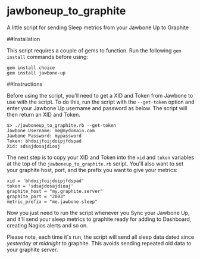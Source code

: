 jawboneup_to_graphite
=====================

A little script for sending Sleep metrics from your Jawbone Up to Graphite

##Installation

This script requires a couple of gems to function. Run the following ```gem install``` commands before using:

```
gem install choice
gem install jawbone-up
```

##Instructions

Before using the script, you'll need to get a XID and Token from Jawbone to use with the script. To do this, run the script with the ```--get-token``` option and enter your Jawbone Up username and password as below. The script will then return an XID and Token.

```
$> ./jawboneup_to_graphite.rb --get-token
Jawbone Username: me@mydomain.com
Jawbone Password: mypassword
Token: bhdoijfoijdoipjfdspad
Xid: sdsajdosajdioaj
```

The next step is to copy your XID and Token into the ```xid``` and ```token``` variables at the top of the ```jawboneup_to_graphite.rb``` script. You'll also want to set your graphite host, port, and the prefix you want to give your metrics:

```
xid = 'bhdoijfoijdoipjfdspad'
token = 'sdsajdosajdioaj'
graphite_host = "my.graphite.server"
graphite_port = "2003"
metric_prefix = "me.jawbone.sleep"
```

Now you just need to run the script whenever you Sync your Jawbone Up, and it'll send your sleep metrics to graphite ready for adding to Dashboard, creating Nagios alerts and so on.

Please note, each time it's run, the script will send all sleep data dated since *yesterday at midnight* to graphite. This avoids sending repeated old data to your graphite server.